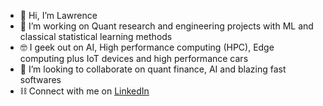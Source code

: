 - 👋 Hi, I’m Lawrence
- 🔭 I’m working on Quant research and engineering projects with ML and classical statistical learning methods
- 🤓 I geek out on AI, High performance computing (HPC), Edge computing plus IoT devices and high performance cars 
- 👯 I’m looking to collaborate on quant finance, AI and blazing fast softwares 
- ⛓️ Connect with me on [LinkedIn](https://www.linkedin.com/in/lawrencekhan)

<!--
**ltekengineering/ltekengineering** is a ✨ _special_ ✨ repository because its `README.md` (this file) appears on your GitHub profile.

Here are some ideas to get you started:

- 🔭 I’m currently working on ...
- 🌱 I’m currently learning ...
- 👯 I’m looking to collaborate on ...
- 🤔 I’m looking for help with ...
- 💬 Ask me about ...
- 📫 How to reach me: ...
- 😄 Pronouns: ...
- ⚡ Fun fact: ...
-->
